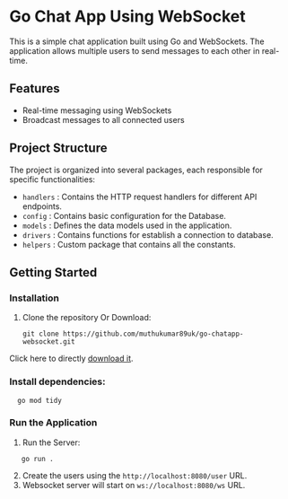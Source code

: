 # Go Chat App Using WebSocket

This is a simple chat application built using Go and WebSockets. The application allows multiple users to send messages to each other in real-time.

## Features

- Real-time messaging using WebSockets
- Broadcast messages to all connected users

## Project Structure
The project is organized into several packages, each responsible for specific functionalities:
- `handlers`  : Contains the HTTP request handlers for different API endpoints.
- `config`    : Contains basic configuration for the Database.
- `models`    : Defines the data models used in the application.
- `drivers`   : Contains functions for establish a connection to database.
- `helpers`   : Custom package that contains all the constants.

## Getting Started

### Installation

1. Clone the repository Or Download:

   ```
   git clone https://github.com/muthukumar89uk/go-chatapp-websocket.git
   ```
   
Click here to directly [download it](https://github.com/muthukumar89uk/go-chatapp-websocket/zipball/master).

### Install dependencies:

      go mod tidy

### Run the Application
 1. Run the Server:
   ```
      go run .
   ```
 2. Create the users using the `http://localhost:8080/user` URL.
 3. Websocket server will start on `ws://localhost:8080/ws` URL.
